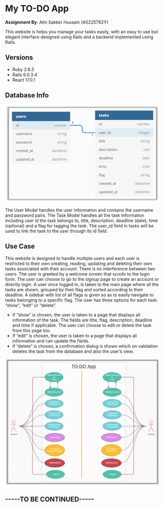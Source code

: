 # My TO-DO App

**Assignment By**: Atin Sakker Hussain (A0225782Y)

This website is helps you manage your tasks easily, with an easy to use but elegant interface designed using Rails and a backend implemented using Rails.

## Versions
- Ruby 2.6.3
- Rails 6.0.3.4
- React 17.0.1

## Database Info

![Database](assets/Database.png)

The User Model handles the user information and contains the username and password pairs. 
The Task Model handles all the task information including user id the task belongs to, title, description, deadline (date), time (optional) and a flag for tagging the task. 
The user_id field in tasks will be used to link the task to the user through its id field.


## Use Case

This website is designed to handle multiple users and each user is restricted to their own creating, reading, updating and deleting their own tasks associated with their account. There is no interference between two users. The user is greeted by a welcome screen that scrolls to the login form. The user can choose to go to the signup page to create an account or directly login.
A user once logged in, is taken to the main page where all the tasks are shown, grouped by their flag and sorted according to their deadline. A sidebar with list of all flags is given so as to easily navigate to tasks belonging to a specific flag. The user has three options for each task: “show”, “edit” or “delete”.
-	If “show” is chosen, the user is taken to a page that displays all information of the task. The fields are title, flag, description, deadline and time if applicable. The user can choose to edit or delete the task from this page too.
-	If “edit” is chosen, the user is taken to a page that displays all information and can update the fields.
-	If “delete” is chosen, a confirmation dialog is shown which on validation deletes the task from the database and also the user’s view.

![Use Case](assets/Use%20Case.png)

## -----TO BE CONTINUED-----